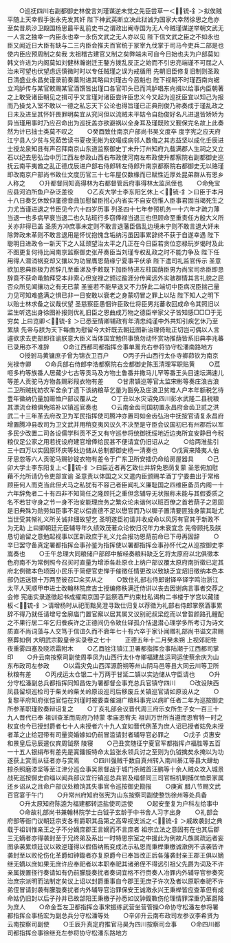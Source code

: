 <!-- { "loadSidebar": true } -->
　　○巡抚四川右副都御史林俊言刘瑾谋逆未觉之先臣尝草一＜锍-釒＞拟俟贼平随上天幸假手张永先发其奸  陛下神武英断立决此狱诚为国家大幸然徐思之危亦至矣昔夙沙卫殿国杨思最平乱前史书之谓政出阉寺国为无人今贼瑾谋逆举朝文武无一人言之独幸一内臣永也幸一永伤文武之无人亦以见  陛下信文武之臣之不如永也臣又闻近日大臣有缺与二三内臣会推夫百官统于冡宰九伐掌于司马今吏兵二部是也使内臣应预周制之矣我  太祖稽古建官又制之矣弊端未可自今日始也夫为户部莫如韩文许进为内阁莫如刘健林瀚谢迁王鏊方拨乱反正之始而不引忠亮端谨不可屈之人治未可望也伏望虑远慎微时时以专任贼瑾之误为戒循用  先朝旧臣修复旧制则圣政日清盛业永昌矣谨录前奏藁附进其略曰刘瑾古今恶魁也  陛下视朝不时瑾西南向裾立鸿胪传与某官敕赐某官酒馔皆出瑾口各官叩头已而鸿胪唱东向揖以给事内臣朝著之上敢受诸臣朝见之揖可乎又言瑾对诸臣尝许臣忠义今又起为巡抚臣宜以知己为报而乃操戈入室不敢以一德之私忘天下公论也得旨瑾已正典刑俊乃称奏成于瑾乱政之日未及进呈其怀奸畏罪明矣宜从究问但以流贼未平姑令自劾俊好名凡进退皆矫矫为异当瑾用事时乃应召命出为巡抚盖亦欲避祸以全身耳及瑾既败又觐保完名故上此奏然为计已拙士类莫不叹之
　　○癸酉致仕南京户部尚书吴文度卒  度字宪之应天府江宁县人少贫与兄茹苦读书夏夜无帐为蚊嘬成病邻人数侮之其志益坚以成化壬辰进士授龙泉知县有声召拜南京山东道监察御史丁未升汀州知府九载满郡人生祠之又立石以纪去思弘治中历江西左参政山西右布政使河南左布政使升都察院右副都御史巡抚云南平夷酋之乱正德戊辰进户部右侍郎转左侍郎升南京都察院右都御史无以赂瑾即改南京户部尚书致仕文度历官三十七年屋仅数椽而已赋性近厚处昆弟群从有恩乡人称之
　　○升都督同知高得林为右都督管后府事得林太监凤侄也
　　○命免宝应县河泊所鱼户杂泛差役
　　○乙亥大学士李东阳乞休上＜锍-釒＞曰臣于本月十八日奏乞休致仰廑德音曲加慰留臣拊心内省实不自安窃惟人臣事君固当竭死生之力尤当谨进退之节臣见今六十四岁历事  列圣四十七年参预机务一十六年才疏力薄当退一也多病早衰当退二也久玷班行多窃俸禄当退三也但顾命至重责任方殷大义所关亦非得已盖  圣质方冲庶事未定则不敢言退藩臣倡乱边境未宁则不敢言退大奸未除弊政未革则不敢言退用是怀忧抱愧含垢纳污虽因事累辞终不获于自遂幸遇  陛下聪明日进政令一新天下之人延颈望治太平之几正在今日臣若贪位恋禄玩岁愒时及此不图更复何待比闻南京监察御史张芹奏臣当刘瑾专权乱政之时不能力争及  陛下任用得人潜消祸变却又攘以为功冒膺恩荫缘宁夏事平伏承  陛下遣司礼监官传示  圣意欲加恩典臣极力苦辞几至垂涕及手敕既下加臣特进左柱国荫臣男为尚宝司丞臣即恳辞竟不获命黾勉拜受本非索心但宠禄之颁过踰涯分传闻远外实骇群情其言礼貌之屈否众所见闻攘功之有无已蒙  圣鉴若不能早退又不力辞此二端切中臣病况臣揣己量力见可知难盛满之惧已非一日安敢以衰老之身蒙叨冒之罪上以玷  陛下知人之明下以贻士林求备之议哉伏望  圣慈察臣愚悃许臣致仕将臣男兆蕃收回成命令其照旧以监生听选出身徐图补报则优礼旧臣之恩曲成万物之德臣举家父子皆知感□□□于无穷矣  上曰览卿＜锍-釒＞已悉至情卿辅政有年清忠纯谨中外共知引疾乞休乃至累牍  先帝与朕为天下每曲为慰留今大奸既去朝廷图新治理倚毗正切岂可偶以人言遽欲求去吏部即往谕朕意大臣义当体国宜勉供事慎勿动怀赏功推荫皆系旧典李兆蕃已录用亦不准辞
　　○命江西都司都指挥佥事单暠充右参将协守松潘南路地方
　　○授驸马黄镛庶子曾为锦衣卫百户
　　○丙子升山西行太仆寺卿茆钦为南京光禄寺卿
　　○命兵部右侍郎李浩都察院右佥都御史陈玉清理军职贴黄
　　○苽咂多杓等族番人居藏少七古等贡马及方物土鲁番并撒马儿罕等番王头目速坛满速儿等差人贡驼马方物各赐彩叚衣物有差
　　○甘肃镇巡等官太监宋彬等奏庄浪古浪二卫所贼扰妨农军舍余丁遗下该纳粮草乞量为豁免及庄浪卫贫难人户本年额税乞待豊年徵纳仍量加赈恤户部议覆从之
　　○丁丑以水灾诏免四川彭水武隆二县税粮其漂流仓粮俱免陪补以镇巡官奏也
　　○云南金齿司国初置永昌府金齿卫贰之洪武二十三年革去府改卫为军民指挥使司腾冲亦置司如金齿弘治中抚按官请复永昌府增置腾冲县改司为卫文武并用稍变夷风议久不决至是守臣会议国初已有州郡后以军多民少改置二司各设儒学科贡不乏又有守巡参将统御抚绥地近边夷所宜安静目今税粮仅足公家之用若抚设府建官增俸给民甚不便请宜仍旧诏从之
　　○给两淮盐引三十四万以实固原环庆等处边储从总制都御史杨一清奏也
　　○戊寅来降夷人伯牙思忽等六人贡驼马赐钞锭衣物有差令于广东卫所安插仍命给房屋器具
　　○己卯大学士李东阳复上＜锍-釒＞曰臣近者再乞致仕并辞免恩荫复蒙  圣恩俯加慰藉不允所请仍令吏部宣谕  圣意责以体国之义又遣内臣颁赐羊酒丁宁委曲出于常格顾臣何人而克当此但犬马之私犹有不容己者臣闻礼义廉耻国之四维臣备员内阁一十六年辞免者二十有四非不知简任之隆顾托之重但念辅导无状报称未能与其假委质之名不若甘守身之节一身不治安能理庶务之繁众论未谐何以班百僚之首若荫子之恩固是旧典殊为勋劳如臣事不足以偿直德不足以懋官而乃以穉子置清要匪独身蒙其耻尤当世受其惭礼义所关诚非细故望乞  圣明遂臣初请并收成命以风厉有官其于新政不为无助  上曰卿朝廷元臣辅导年久绩效茂著众论攸归况年力未衰宜念  先帝顾托及朕恳切谕留之意勉起视事以匡新政庶于礼义允合报功恩荫前命已下毋再固辞
　　○辛巳罢守备真定署都指挥佥事孙鉴为指挥使以署都指挥佥事孙怀代之从巡按御史李嵩奏也
　　○壬午总理大同粮储户部郎中解经奏粮料缺乏乞将太原府以北俱徵本色府南不为常例照今召买时直量为增添各赴原仓上纳户部议覆太原府南折徵已定其府北例徵本色顷因小民乐于简便官吏惮于催徵任情更改以致缺乏宜炤旧徵纳本色本部仍运送银十万两至彼召□籴买从之
　　○致仕礼部右侍郎谢铎卒铎字鸣治浙江太平人天顺甲申进士改翰林院庶吉士授编修秩满迁侍讲以丧去因谢病言事者交荐之会修  宪庙实录遂徵起书成擢南京国子监祭酒严约束杜私谒构二书楼于学宫以藏镂板＜锍-釒＞请增杨时从祀而黜吴澄寻致仕归复以荐徵为礼部右侍郎掌祭酒事累辞不得乃就任请增号舍廓庙门置官廨以居其属又议别祀叔梁纥而以曾晢颜路孔鲤配之不果行居二年乞归餋疾许之正德间仍令致仕铎孤介恬退潜心理学多所考订为诗文质直不尚词藻与人交笃于信谊久而不衰年七十有六卒于家讣闻赠礼部尚书谥文肃赐祭葬如例
大明武宗毅皇帝实录卷之七十
　　正德五年十二月癸未朔  上视郊祀牲  夜重雾四塞及晓浓霜附木
　　○乙酉铨注镇江卫署都指挥佥事陆潮于江西都司掌印
　　○升云南按察司副使周季凤为山西行太仆寺卿福建盐运司运使蔡余庆为山东布政司左参政
　　○以霜灾免山西浑源蔚朔等州山阴马邑等县大同云川等卫所秋粮有差
　　○丙戌运太仓银二十万两于甘延二镇以实边储从守臣请也
　　○升分守松潘副总兵都指挥同知昌佐为署都督佥事充总兵官镇守四川
　　○改设陕西凤县留坝巡检司于柴关岭柴关岭原设巡司后移废丘关镇巡官请如原设从之
　　○复黎平府知府张恺官恺在刘瑾时被委查催湖广粮料事完以病旷任者二年为巡按御史所参革职瑾败奏辩诏复之
　　○丁亥礼部会议晋代周三府乐女所生子女一百三十九人晋代已奉  祖训查革而周府乃特蒙  孝庙恩宥夫  祖训万世所当遵而恩宥特一时之权宜也今已授封爵者七十人未授者六十九人宜如晋代例革为庶人诏已授者姑免未授者革之止给冠带有司量资婚嫁如仍前冒滥请封者辅导官必罪之
　　○戊子  贞惠安和景皇后忌辰遣仪宾周钺祭  陵寝
　　○己丑赏随征宁夏官军都指挥卢福胜等五百一十五人银绢布有差先是寘鐇叛特命太监张永领兵讨之至则为仇钺擒矣永掩以为功遂获上赏而从征者亦与赏焉
　　○四川强贼千数自真州转入南川綦江等县大肆劫掠杀照磨漆坚等至江津分巡佥事吴景督战于城门杀贼首汪鹏等十余人贼众攻入城景战死巡按御史俞缁以闻兵部议宜行镇巡总兵官及缁督同三司官相机剿捕优恤景家属还乡诏从之且命户部议处粮饷其失事官令巡按御史勘报
　　○庚寅  腊八节赐文武百官宴于午门
　　○升常州府知府张宪为山东按察司副使整饬徐州等处兵备
　　○升太原知府陈逵为福建都转运盐使司运使
　　○起安奎复为户科左给事中
　　○命故礼部尚书兼翰林院学士白钺子玄龄于中书舍人习字出身
　　○礼部会府部等衙门议朝廷宗支各有爵职其品第之高卑视支派之＜锍-釒＞戚故袭封之典载于祖训惟亲王之子不分嫡庶郡王言嫡而不言庶者  祖宗立法之意固有在也其后郡三无嫡者亦得袭封至于兄终弟及系出一时特恩宗室之中援此为例故凡族属疏远者妄图承袭累烦廷议以致逆瑾得以假借纳贿变成法示私恩而秉榉秉檄诚漖例不该袭皆许袭封至以败伦伤化革爵如钟鍑者亦复原爵今已奉旨改正后各藩袭封亲王郡王俱以嫡继无嫡以庶如果无庶许应奉祀者以本职奉祀其诸弟侄不得远引祖父先爵为词及不许亲属拨置径行奏请如有仍前朦胧奏扰者奏词宜格不行赍奏人冶罪内外辅导官参奏究治庶宗派明而法制定矣议上诏以封爵重事自今郡王无庶子许次及者以原职奉祀不许弟侄冒请封袭有朦胧奏扰者内外辅导官治罪保安王诚漖永兴王秉榉皆应查革但有成命姑仍旧封以后子孙并已故郃阳王秉檄子孙悉如议钟鍑斁伤伦理情罪深重仍革爵降为庶人
　　○命金吾左卫都指挥佥事宋振练武营坐营管操○命协守松潘左参将署都指挥佥事杨宏为副总兵分守松潘等处
　　○辛卯升云南布政司左参议李希贤为云南按察司副使
　　○壬辰升真定府推官马昊为四川按察司佥事
　　○命四川都司都指挥佥事徐继充左参将协守松潘东路地方
